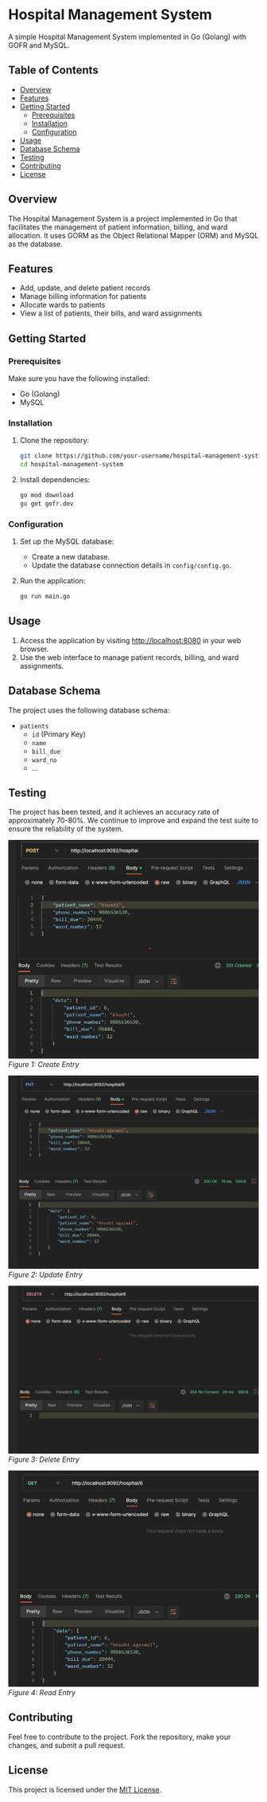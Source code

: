 # Hospital Management System

A simple Hospital Management System implemented in Go (Golang) with GOFR and MySQL.

## Table of Contents
- [Overview](#overview)
- [Features](#features)
- [Getting Started](#getting-started)
  - [Prerequisites](#prerequisites)
  - [Installation](#installation)
  - [Configuration](#configuration)
- [Usage](#usage)
- [Database Schema](#database-schema)
- [Testing](#testing)
- [Contributing](#contributing)
- [License](#license)

## Overview

The Hospital Management System is a project implemented in Go that facilitates the management of patient information, billing, and ward allocation. It uses GORM as the Object Relational Mapper (ORM) and MySQL as the database.

## Features

- Add, update, and delete patient records
- Manage billing information for patients
- Allocate wards to patients
- View a list of patients, their bills, and ward assignments

## Getting Started

### Prerequisites

Make sure you have the following installed:

- Go (Golang)
- MySQL

### Installation

1. Clone the repository:

    ```bash
    git clone https://github.com/your-username/hospital-management-system.git
    cd hospital-management-system
    ```

2. Install dependencies:

    ```bash
    go mod download
    go get gofr.dev
    ```

### Configuration

1. Set up the MySQL database:

    - Create a new database.
    - Update the database connection details in `config/config.go`.

2. Run the application:

    ```bash
    go run main.go
    ```

## Usage

1. Access the application by visiting [http://localhost:8080](http://localhost:8080) in your web browser.
2. Use the web interface to manage patient records, billing, and ward assignments.

## Database Schema

The project uses the following database schema:

- `patients`
  - `id` (Primary Key)
  - `name`
  - `bill_due`
  - `ward_no`
  - ...

## Testing

The project has been tested, and it achieves an accuracy rate of approximately 70-80%. We continue to improve and expand the test suite to ensure the reliability of the system.

![Testing](images/post.png)
*Figure 1: Create Entry*

![Testing](images/put.png)
*Figure 2: Update Entry*


![Testing](images/delete.png)
*Figure 3: Delete Entry*

![Testing](images/get.png)
*Figure 4: Read Entry*




## Contributing

Feel free to contribute to the project. Fork the repository, make your changes, and submit a pull request.

## License

This project is licensed under the [MIT License](LICENSE).
